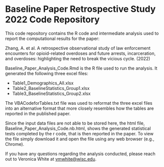 # Baseline Paper Retrospective Study 2022 Code Repository

This code repository contains the R code and intermediate analysis used to report the computational results for the paper: 

Zhang, A. et al. A retrospective observational study of law enforcement encounters for opioid-related overdoses and future arrests, incarceration, and overdoses: highlighting the need to break the vicious cycle. (2022)

Baseline_Paper_Analysis_Code.Rmd is the R file used to run the analysis. It generated the following three excel files:
* Table1_Demographics_All.xlsx
* Table2_BaselineStatistics_Group1.xlsx
* Table3_BaselineStatistics_Group2.xlsx

The VBACodeforTables.txt file was used to reformat the three excel files into an alternative format that more closely resembles how the tables are reported in the published paper. 

Since the input data files are not able to be stored here, the html file, Baseline_Paper_Analysis_Code.nb.html, shows the generated statistical tests completed by the r code, that is then reported in the paper. To view the file simply download it and open the file using any web browser (e.g., Chrome).

If you have any questions regarding the analysis conducted, please reach out to Veronica White at vmwhite@wisc.edu. 

